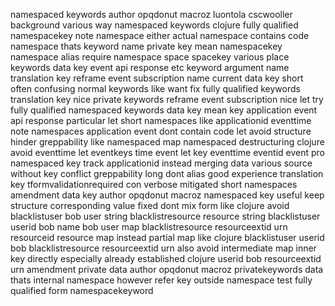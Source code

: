 namespaced keywords author opqdonut macroz luontola cscwooller background various way namespaced keywords clojure fully qualified namespacekey note namespace either actual namespace contains code namespace thats keyword name private key mean namespacekey namespace alias require namespace space spacekey various place keywords data key event api response etc keyword argument name translation key reframe event subscription name current data key short often confusing normal keywords like want fix fully qualified keywords translation key nice private keywords reframe event subscription nice let try fully qualified namespaced keywords data key mean key application event api response particular let short namespaces like applicationid eventtime note namespaces application event dont contain code let avoid structure hinder greppability like namespaced map namespaced destructuring clojure avoid eventtime let eventkeys time event let key eventtime eventid event pro namespaced key track applicationid instead merging data various source without key conflict greppability long dont alias good experience translation key tformvalidationrequired con verbose mitigated short namespaces amendment data key author opqdonut macroz namespaced key useful keep structure corresponding value fixed dont mix form like clojure avoid blacklistuser bob user string blacklistresource resource string blacklistuser userid bob name bob user map blacklistresource resourceextid urn resourceid resource map instead partial map like clojure blacklistuser userid bob blacklistresource resourceextid urn also avoid intermediate map inner key directly especially already established clojure userid bob resourceextid urn amendment private data author opqdonut macroz privatekeywords data thats internal namespace however refer key outside namespace test fully qualified form namespacekeyword